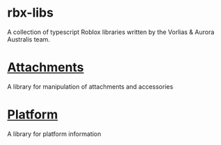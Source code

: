 rbx-libs
===========
A collection of typescript Roblox libraries written by the Vorlias & Aurora Australis team.

[Attachments](https://github.com/roblox-aurora/rbx-libs/tree/master/rbx-attachments)
============
A library for manipulation of attachments and accessories

[Platform](https://github.com/roblox-aurora/rbx-libs/tree/master/rbx-platform)
===============
A library for platform information
